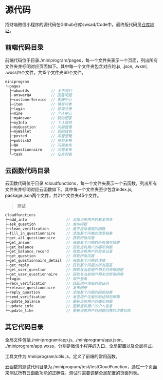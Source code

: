 # 源代码

招财喵微信小程序的源代码在Github仓库swsad/Code中，最终版代码见[仓库地址](<https://github.com/swsad/Code/releases>)。



## 前端代码目录

前端代码位于目录./miniprogram/pages，每一个文件夹表示一个页面，列出所有文件夹并标明对应页面如下。其中每一个文件夹包含对应的.js, .json, .wxml, .wxss四个文件，共15个文件夹60个文件。



```c++
miniprogram
└─pages
  ├─aboutUs          // 关于我们
  ├─answerQA         // 回答问题  
  ├─customerService  // 客服中心
  ├─item             // 填写问卷
  ├─login            // 登录注册
  ├─mine             // 个人中心
  ├─myAnswer         // 我的回答
  ├─myInfo           // 个人信息
  ├─myQuestion       // 问题管理
  ├─myWallet         // 我的钱包
  ├─posted           // 问卷管理
  ├─publish2         // 任务发布
  ├─QA               // 问题发布
  ├─questionnaire    // 问卷发布
  └─task             // 任务列表
```



## 云函数代码目录

云函数代码位于目录./cloudfunctions，每一个文件夹表示一个云函数，列出所有文件夹并标明对应云函数如下。其中每一个文件夹至少包含index.js, package.json两个文件，共21个文件夹45个文件。

>测试

```c++
cloudfunctions
├─add_info                  // 添加当前用户的基本信息
├─ask_question              // 发布问题
├─clean_verification        // 属于自动调用的函数
├─fill_in_questionnaire     // 添加某个问卷的填写结果
├─get_all_questionnaire     // 获取所有问卷
├─get_answer                // 获取某个问卷的所有填写结果
├─get_balance               // 获取当前用户的喵币余额
├─get_balance_record        // 获取当前用户的交易记录
├─get_question              // 获取所有问题
├─get_questionnaire_detail  // 获取某个问卷的详情 
├─get_reply                 // 获取某个问题的所有回答
├─get_user_question         // 获取与当前用户相关的所有问题
├─get_user_questionnaire    // 获取与当前用户相关的所有问卷
├─login                     // 用户登录
├─recv_verification         // 匹配用户注册的验证码
├─release_questionnaire     // 发布问卷
├─reply_question            // 添加某个问题的回答结果
├─send_verification         // 发送用户注册的验证码到邮箱
├─update_balance            // 更新当前用户的喵币余额
├─update_info               // 更新当前用户的个人信息
└─update_like               // 更新当前用户对问题回答的点赞状态
```



## 其它代码目录

全局文件包括./miniprogram/app.js, ./miniprogram/app.json, ./miniprogram/app.wxss，分别是微信小程序的入口、全局配置以及全局样式。

工具文件为./miniprogram/utils.js，定义了前端的常用函数。

云函数的测试代码目录为./miniprogram/test/testCloudFunction，通过一个页面来测试所有云函数功能的正确性，测试时需要调整全局配置的页面列表。

